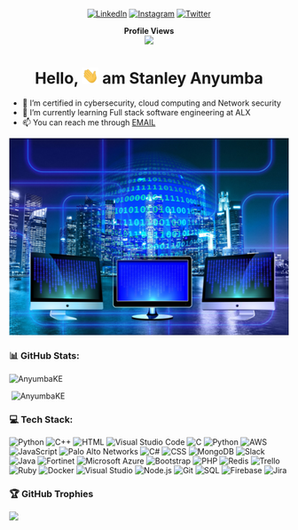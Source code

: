 <div align="center">


[![LinkedIn](https://img.shields.io/badge/LinkedIn-%230077B5.svg?logo=linkedin&logoColor=white)](https://linkedin.com/in/AnyumbaKE/)
[![Instagram](https://img.shields.io/badge/Instagram-%23E4405F.svg?logo=Instagram&logoColor=white)](https://instagram.com/AnyumbaKE) 
[![Twitter](https://img.shields.io/badge/Twitter-%2300ACED.svg?logo=Twitter&logoColor=white)](https://twitter.com/AnyumbaKE)


</div>

<div align="center">
  <b>Profile Views </b><br>
  <img src="https://profile-counter.glitch.me/Anyumbake/count.svg" />
 
</div>

<h1 align='center'>Hello, <img src="https://raw.githubusercontent.com/ABSphreak/ABSphreak/master/gifs/Hi.gif" width="30px"> am Stanley Anyumba</h1>

- 👀 I’m certified in cybersecurity, cloud computing and Network security
- 🌱 I’m currently learning Full stack software engineering at ALX
- 📫 You can reach me through <a href="mailto:stanley@dualpix.co.ke">EMAIL</a>

<img src="https://github.com/AnyumbaKE/alx-system_engineering-devops/blob/master/attack_is_the_best_defense/definition-of-sniffer.jpg">

### 📊 GitHub Stats:

<p><img src="https://github-readme-stats.vercel.app/api/top-langs?username=AnyumbaKE&langs_count=100&show_icons=true&locale=en&layout=compact" alt="AnyumbaKE" /></p>
<!--
<p><img src="https://github-readme-streak-stats.herokuapp.com/?user=AnyumbaKE&theme=default&hide_border=false" alt="AnyumbaKE"/></p>
-->
<p>&nbsp;<img src="https://github-readme-stats.vercel.app/api?username=AnyumbaKE&langs_count=100&show_icons=true&locale=en" alt="AnyumbaKE" /></p>


<!--
[![](https://visitcount.itsvg.in/api?id=anyumbake&label=Profile%20Views&color=3&icon=5&pretty=false)](https://visitcount.itsvg.in)
-->


### 💻 Tech Stack:
![Python](https://img.shields.io/badge/Python-282C34?logo=python&style=flat)
![C++](https://img.shields.io/badge/C%2B%2B-00599C?logo=c%2B%2B&style=flat)
![HTML](https://img.shields.io/badge/HTML-5E5E5E?logo=html5&style=flat)
![Visual Studio Code](https://img.shields.io/badge/Visual%20Studio%20Code-007ACC?logo=visual-studio-code&style=flat)
![C](https://img.shields.io/badge/C-00FF00?logo=c&style=flat)
![Python](https://img.shields.io/badge/Python-3776AB?logo=python&style=flat)
![AWS](https://img.shields.io/badge/AWS-Amazon%20Web%20Services-7DF1E?logo=amazon-aws&style=flat)
![JavaScript](https://img.shields.io/badge/JavaScript-FFCA28?logo=javascript&style=flat&labelColor=000000&color=000000)
![Palo Alto Networks](https://img.shields.io/badge/Palo%20Alto%20Networks-00509E?logo=palo-alto-networks&style=flat)
![C#](https://img.shields.io/badge/C%23-239120?logo=c-sharp&style=flat)
![CSS](https://img.shields.io/badge/CSS-1572B6?logo=css3&style=flat)
![MongoDB](https://img.shields.io/badge/MongoDB-47A248?logo=mongodb&style=flat)
![Slack](https://img.shields.io/badge/Slack-4A154B?logo=slack&style=flat)
![Java](https://img.shields.io/badge/Java-007396?logo=java&style=flat)
![Fortinet](https://img.shields.io/badge/Fortinet-EE3124?logo=fortinet&style=flat)
![Microsoft Azure](https://img.shields.io/badge/Microsoft%20Azure-0089D6?logo=microsoft-azure&style=flat)
![Bootstrap](https://img.shields.io/badge/Bootstrap-7952B3?logo=bootstrap&style=flat)
![PHP](https://img.shields.io/badge/PHP-777BB4?logo=php&style=flat)
![Redis](https://img.shields.io/badge/Redis-DC382D?logo=redis&style=flat)
![Trello](https://img.shields.io/badge/Trello-0079BF?logo=trello&style=flat)
![Ruby](https://img.shields.io/badge/Ruby-CC342D?logo=ruby&style=flat)
![Docker](https://img.shields.io/badge/Docker-2496ED?logo=docker&style=flat)
![Visual Studio](https://img.shields.io/badge/Visual%20Studio-5C2D91?logo=visual-studio&style=flat)
![Node.js](https://img.shields.io/badge/Node.js-339933?logo=node.js&style=flat)
![Git](https://img.shields.io/badge/Git-555555?logo=git&style=flat)
![SQL](https://img.shields.io/badge/SQL-4479A1?logo=sql&style=flat)
![Firebase](https://img.shields.io/badge/Firebase-FFCA28?logo=firebase&style=flat)
![Jira](https://img.shields.io/badge/Jira-0052CC?logo=jira&style=flat)

### 🏆 GitHub Trophies
![](https://github-profile-trophy.vercel.app/?username=AnyumbaKE&theme=radical&no-frame=false&no-bg=true&margin-w=4)
